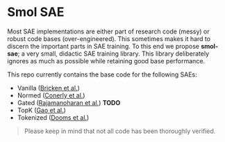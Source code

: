 # Smol SAE

Most SAE implementations are either part of research code (messy) or robust code bases (over-engineered).
This sometimes makes it hard to discern the important parts in SAE training. To this end we propose **smol-sae**; a very small, didactic SAE training library. This library deliberately ignores as much as possible while retaining good base performance.

This repo currently contains the base code for the following SAEs:

- Vanilla ([Bricken et al.](https://transformer-circuits.pub/2023/monosemantic-features/index.html))
- Normed ([Conerly et al.](https://transformer-circuits.pub/2024/april-update/index.html))
- Gated ([Rajamanoharan et al.](https://arxiv.org/abs/2404.16014)) **TODO**
- TopK ([Gao et al.](https://arxiv.org/pdf/2406.04093))
- Tokenized ([Dooms et al.](https://openreview.net/forum?id=5Eas7HCe38))

> Please keep in mind that not all code has been thoroughly verified.
